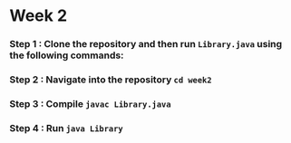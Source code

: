 # Week 2

### Step 1 : Clone the repository and then run `Library.java` using the following commands:
### Step 2 : Navigate into the repository `cd week2`

### Step 3 : Compile `javac Library.java`
### Step 4 : Run `java Library`


